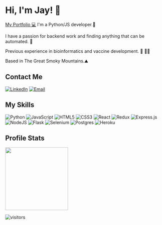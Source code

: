 # Hi, I'm Jay! 👋

[My Portfolio 💻](https://jas0123uah.github.io/)
I'm a Python/JS developer.🐍  

I have a passion for backend work and finding anything that can be automated. 🤖  

Previous experience in bioinformatics and vaccine development. 💉 👨‍💻  

Based in The Great Smoky Mountains.⛰️  

## Contact Me
[![LinkedIn](https://img.shields.io/badge/LinkedIn-0077B5?style=for-the-badge&logo=linkedin&logoColor=white)](https://www.linkedin.com/in/jay-spencer-621b44166/)
[![Email](https://img.shields.io/badge/Gmail-D14836?style=for-the-badge&logo=gmail&logoColor=white)](mailto:jas0123@uah.edu)

## My Skills

![Python](https://img.shields.io/badge/python-3670A0?style=for-the-badge&logo=python&logoColor=ffdd54)
![JavaScript](https://img.shields.io/badge/javascript-%23323330.svg?style=for-the-badge&logo=javascript&logoColor=%23F7DF1E)
![HTML5](https://img.shields.io/badge/html5-%23E34F26.svg?style=for-the-badge&logo=html5&logoColor=white)
![CSS3](https://img.shields.io/badge/css3-%231572B6.svg?style=for-the-badge&logo=css3&logoColor=white)
![React](https://img.shields.io/badge/react-%2320232a.svg?style=for-the-badge&logo=react&logoColor=%2361DAFB)
![Redux](https://img.shields.io/badge/redux-%23593d88.svg?style=for-the-badge&logo=redux&logoColor=white)
![Express.js](https://img.shields.io/badge/express.js-%23404d59.svg?style=for-the-badge&logo=express&logoColor=%2361DAFB)
![NodeJS](https://img.shields.io/badge/node.js-6DA55F?style=for-the-badge&logo=node.js&logoColor=white)
![Flask](https://img.shields.io/badge/flask-%23000.svg?style=for-the-badge&logo=flask&logoColor=white)
![Selenium](https://img.shields.io/badge/-selenium-%43B02A?style=for-the-badge&logo=selenium&logoColor=white)
![Postgres](https://img.shields.io/badge/postgres-%23316192.svg?style=for-the-badge&logo=postgresql&logoColor=white)
![Heroku](https://img.shields.io/badge/heroku-%23430098.svg?style=for-the-badge&logo=heroku&logoColor=white)


## Profile Stats

<img height="200em" src="https://github-readme-stats.vercel.app/api?username=jas0123uah&show_icons=true&hide_border=true&&count_private=true&include_all_commits=true" />

![visitors](https://visitor-badge.glitch.me/badge?page_id=${jas0123uah}.${jas0123}
)
